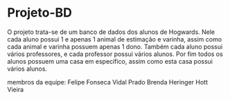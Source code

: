 # Projeto-BD
O projeto trata-se de um banco de dados dos alunos de Hogwards. Nele cada aluno possui 1 e apenas 1 animal de estimação e varinha, assim como cada animal e varinha possuem apenas 1 dono. Também cada aluno possui vários professores, e cada professor possui vários alunos. Por fim todos os alunos possuem uma casa em específico, assim como esta casa possui vários alunos.

membros da equipe: 
Felipe Fonseca Vidal Prado
Brenda Heringer Hott Vieira 
